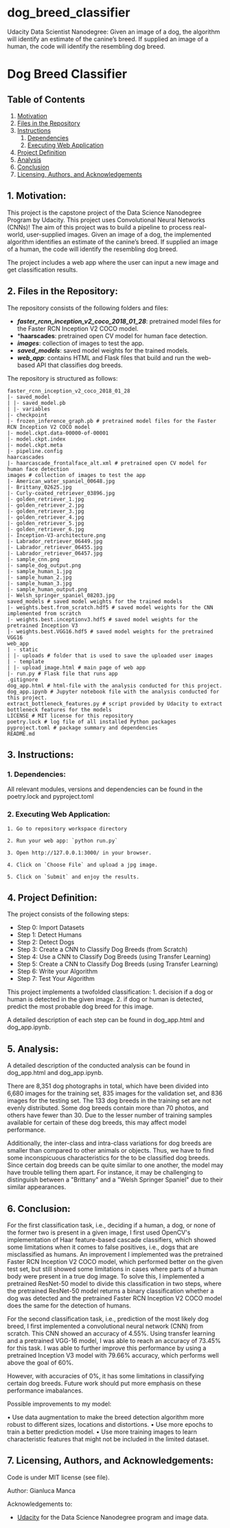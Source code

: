 # dog_breed_classifier
Udacity Data Scientist Nanodegree: Given an image of a dog, the algorithm will identify an estimate of the canine’s breed. If supplied an image of a human, the code will identify the resembling dog breed.

# Dog Breed Classifier

## Table of Contents
1. [Motivation](#motivation)
2. [Files in the Repository](#files)
3. [Instructions](#instructions)
	1. [Dependencies](#dependencies)
	2. [Executing Web Application](#execution)
4. [Project Definition](#definition)
5. [Analysis](#analysis)
6. [Conclusion](#conclusion)
7. [Licensing, Authors, and Acknowledgements](#licensing)

<a name="motivation"></a>
## 1. Motivation:

This project is the capstone project of the Data Science Nanodegree Program by Udacity.
This project uses Convolutional Neural Networks (CNNs)! The aim of this project was to build a pipeline to process real-world, user-supplied images. Given an image of a dog, the implemented algorithm identifies an estimate of the canine’s breed. If supplied an image of a human, the code will identify the resembling dog breed.

The project includes a web app where the user can input a new image and get classification results.

<a name="files"></a>
## 2. Files in the Repository:

The repository consists of the following folders and files:

- ***faster_rcnn_inception_v2_coco_2018_01_28***: pretrained model files for the Faster RCN Inception V2 COCO model.
- ***haarscades**: pretrained open CV model for human face detection.
- ***images***: collection of images to test the app.
- ***saved_models***: saved model weights for the trained models.
- ***web_app***: contains HTML and Flask files that build and run the web-based API that classifies dog breeds.

The repository is structured as follows:

    faster_rcnn_inception_v2_coco_2018_01_28
    |- saved_model
    | |- saved_model.pb
    | |- variables
    |- checkpoint
    |- frozen_inference_graph.pb # pretrained model files for the Faster RCN Inception V2 COCO model
    |- model.ckpt.data-00000-of-00001
    |- model.ckpt.index
    |- model.ckpt.meta
    |- pipeline.config
    haarcascades
    |- haarcascade_frontalface_alt.xml # pretrained open CV model for human face detection
    images # collection of images to test the app
    |- American_water_spaniel_00648.jpg
    |- Brittany_02625.jpg
    |- Curly-coated_retriever_03896.jpg
    |- golden_retriever_1.jpg
    |- golden_retriever_2.jpg
    |- golden_retriever_3.jpg
    |- golden_retriever_4.jpg
    |- golden_retriever_5.jpg
    |- golden_retriever_6.jpg
    |- Inception-V3-architecture.png
    |- Labrador_retriever_06449.jpg
    |- Labrador_retriever_06455.jpg
    |- Labrador_retriever_06457.jpg
    |- sample_cnn.png
    |- sample_dog_output.png
    |- sample_human_1.jpg
    |- sample_human_2.jpg
    |- sample_human_3.jpg
    |- sample_human_output.png
    |- Welsh_springer_spaniel_08203.jpg
    saved_models # saved model weights for the trained models
    |- weights.best.from_scratch.hdf5 # saved model weights for the CNN implemented from scratch
    |- weights.best.inceptionv3.hdf5 # saved model weights for the pretrained Inception V3
    |- weights.best.VGG16.hdf5 # saved model weights for the pretrained VGG16
    web_app
    | - static
    | |- uploads # folder that is used to save the uploaded user images
    | - template
    | |- upload_image.html # main page of web app
    |- run.py # Flask file that runs app
    .gitignore
    dog_app.html # html-file with the analysis conducted for this project.
    dog_app.ipynb # Jupyter notebook file with the analysis conducted for this project.
    extract_bottleneck_features.py # script provided by Udacity to extract bottleneck features for the models
    LICENSE # MIT license for this repository
    poetry.lock # log file of all installed Python packages
    pyproject.toml # package summary and dependencies
    README.md

<a name="instructions"></a>
## 3. Instructions:
<a name="dependencies"></a>
### 1. Dependencies:

All relevant modules, versions and dependencies can be found in the 
poetry.lock and pyproject.toml

<a name="execution"></a>
### 2. Executing Web Application:

    1. Go to repository workspace directory

    2. Run your web app: `python run.py`

    3. Open http://127.0.0.1:3000/ in your browser.

    4. Click on `Choose File` and upload a jpg image.

    5. Click on `Submit` and enjoy the results.

<a name="definition"></a>
## 4. Project Definition:

The project consists of the following steps:

* Step 0: Import Datasets
* Step 1: Detect Humans
* Step 2: Detect Dogs
* Step 3: Create a CNN to Classify Dog Breeds (from Scratch)
* Step 4: Use a CNN to Classify Dog Breeds (using Transfer Learning)
* Step 5: Create a CNN to Classify Dog Breeds (using Transfer Learning)
* Step 6: Write your Algorithm
* Step 7: Test Your Algorithm

This project implements a twofolded classification:
    1. decision if a dog or human is detected in the given image.
    2. if dog or human is detected, predict the most probable dog breed for this image.

A detailed description of each step can be found in dog_app.html and dog_app.ipynb.

<a name="analysis"></a>
## 5. Analysis:

A detailed description of the conducted analysis can be found in dog_app.html and dog_app.ipynb.

There are 8,351 dog photographs in total, which have been divided into 6,680 images for the training set, 835 images for the validation set, and 836 images for the testing set. The 133 dog breeds in the training set are not evenly distributed. Some dog breeds contain more than 70 photos, and others have fewer than 30. Due to the lesser number of training samples available for certain of these dog breeds, this may affect model performance.

Additionally, the inter-class and intra-class variations for dog breeds are smaller than compared to other animals or objects. Thus, we have to find some inconspicuous characteristics for the to be classified dog breeds. Since certain dog breeds can be quite similar to one another, the model may have trouble telling them apart. For instance, it may be challenging to distinguish between a "Brittany" and a "Welsh Springer Spaniel" due to their similar appearances.

<a name="conclusion"></a>
## 6. Conclusion:

For the first classification task, i.e., deciding if a human, a dog, or none of the former two is present in a given image, I first used OpenCV's implementation of Haar feature-based cascade classifiers, which showed some limitations when it comes to false positives, i.e., dogs that are misclassified as humans. An improvement I implemented was the pretrained Faster RCN Inception V2 COCO model, which performed better on the given test set, but still showed some limitations in cases where parts of a human body were present in a true dog image. To solve this, I implemented a pretrained ResNet-50 model to divide this classification in two steps, where the pretrained ResNet-50 model returns a binary classification whether a dog was detected and the pretrained Faster RCN Inception V2 COCO model does the same for the detection of humans.

For the second classification task, i.e., prediction of the most likely dog breed, I first implemented a convolutional neural network (CNN) from scratch. This CNN showed an accuracy of 4.55%. Using transfer learning and a pretrained VGG-16 model, I was able to reach an accuracy of 73.45% for this task. I was able to further improve this performance by using a pretrained Inception V3 model with 79.66% accuracy, which performs well above the goal of 60%.

However, with accuracies of 0%, it has some limitations in classifying certain dog breeds. Future work should put more emphasis on these performance imabalances.

Possible improvements to my model:

• Use data augmentation to make the breed detection algorithm more robust to different sizes, locations and distortions.
• Use more epochs to train a better prediction model.
• Use more training images to learn characteristic features that might not be included in the limited dataset.

<a name="licensing"></a>
## 7. Licensing, Authors, and Acknowledgements:

Code is under MIT license (see file).

Author: Gianluca Manca

Acknowledgements to:
* [Udacity](https://www.udacity.com/) for the Data Science Nanodegree program and image data.
